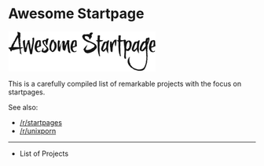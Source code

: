 # Awesome Startpage

![logo](./logo.png)

This is a carefully compiled list of remarkable projects with the focus on startpages.

See also:
 * [/r/startpages](https://www.reddit.com/r/startpages/)
 * [/r/unixporn](https://www.reddit.com/r/unixporn/)

 ---
 * List of Projects